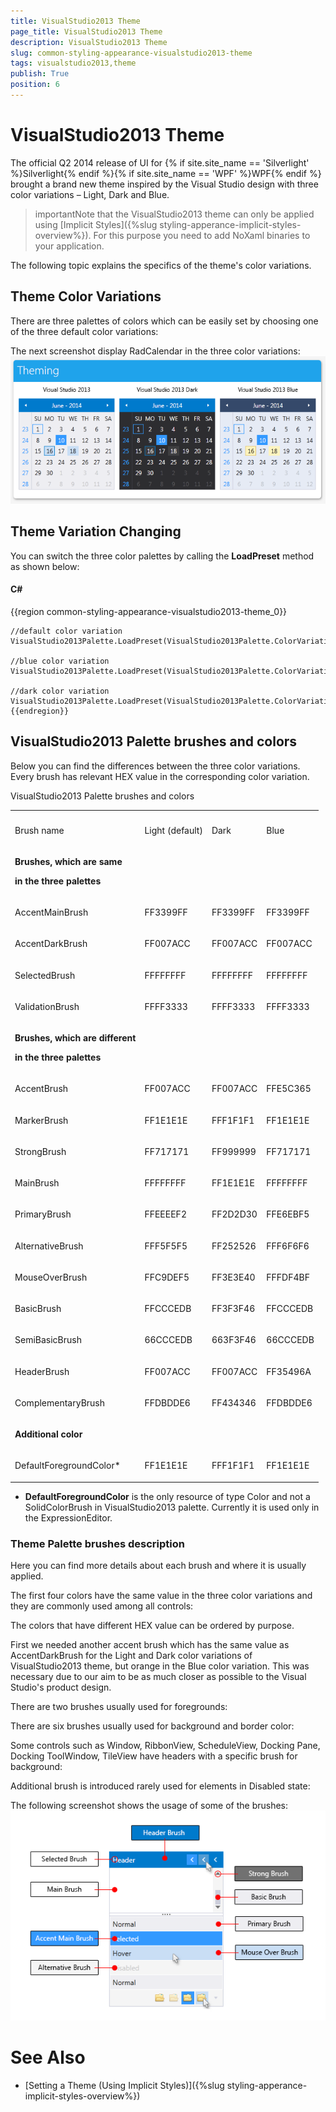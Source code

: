 ```yaml
---
title: VisualStudio2013 Theme
page_title: VisualStudio2013 Theme
description: VisualStudio2013 Theme
slug: common-styling-appearance-visualstudio2013-theme
tags: visualstudio2013,theme
publish: True
position: 6
---
```


# VisualStudio2013 Theme



The official Q2 2014 release of UI for {% if site.site_name == 'Silverlight' %}Silverlight{% endif %}{% if site.site_name == 'WPF' %}WPF{% endif %} brought a brand new theme inspired by the Visual Studio design with three color variations – Light, Dark and Blue.
      

>importantNote that the VisualStudio2013 theme can only be applied using [Implicit Styles]({%slug styling-apperance-implicit-styles-overview%}). For this purpose you
          need to add NoXaml binaries to your application.
        

The following topic explains the specifics of the theme's color variations.
      

## Theme Color Variations

There are three palettes of colors which can be easily set by choosing one of the three default color variations:

The next screenshot display RadCalendar in the three color variations:![Common Styling Appearance VS 2013 Theme 02](images/Common_Styling_Appearance_VS2013_Theme_02.png)

## Theme Variation Changing

You can switch the three color palettes by calling the __LoadPreset__ method as shown below:
        

#### __C#__

{{region common-styling-appearance-visualstudio2013-theme_0}}
	
	//default color variation
	VisualStudio2013Palette.LoadPreset(VisualStudio2013Palette.ColorVariation.Light);
	
	//blue color variation
	VisualStudio2013Palette.LoadPreset(VisualStudio2013Palette.ColorVariation.Blue);
	
	//dark color variation
	VisualStudio2013Palette.LoadPreset(VisualStudio2013Palette.ColorVariation.Dark); 
	{{endregion}}



## VisualStudio2013 Palette brushes and colors

Below you can find the differences between the three color variations. Every brush has relevant HEX value in the corresponding color variation.
<table>VisualStudio2013 Palette brushes and colors<th><tr><td>

Brush name</td><td>

Light (default)</td><td>

Dark</td><td>

Blue</td></tr></th><tr><td>

<b>Brushes, which are same</b>

<b> in the three palettes</b></td><td> </td><td> </td><td> </td></tr><tr><td>

AccentMainBrush</td><td>
              FF3399FF
            </td><td>
              FF3399FF
            </td><td>FF3399FF
            </td></tr><tr><td>

AccentDarkBrush</td><td>
              FF007ACC
            </td><td>
              FF007ACC
            </td><td>
              FF007ACC
            </td></tr><tr><td>

SelectedBrush</td><td>
              FFFFFFFF
            </td><td>
              FFFFFFFF
            </td><td>
              FFFFFFFF
            </td></tr><tr><td>

ValidationBrush</td><td>
              FFFF3333
            </td><td>
              FFFF3333
            </td><td>
              FFFF3333
            </td></tr><tr><td>

<b>Brushes, which are different</b>

<b> in the three palettes</b></td><td> </td><td> </td><td> </td></tr><tr><td>

AccentBrush</td><td>
              FF007ACC
            </td><td>
              FF007ACC
            </td><td>
              FFE5C365
            </td></tr><tr><td>

MarkerBrush</td><td>
              FF1E1E1E
            </td><td>
              FFF1F1F1
            </td><td>
              FF1E1E1E
            </td></tr><tr><td>

StrongBrush</td><td>
              FF717171
            </td><td>
              FF999999
            </td><td>
              FF717171
            </td></tr><tr><td>

MainBrush</td><td>
              FFFFFFFF
            </td><td>
              FF1E1E1E
            </td><td>
              FFFFFFFF
            </td></tr><tr><td>

PrimaryBrush</td><td>
              FFEEEEF2
            </td><td>
              FF2D2D30
            </td><td>
              FFE6EBF5
            </td></tr><tr><td>

AlternativeBrush</td><td>
              FFF5F5F5
            </td><td>
              FF252526
            </td><td>
              FFF6F6F6
            </td></tr><tr><td>

MouseOverBrush</td><td>
              FFC9DEF5
            </td><td>
              FF3E3E40
            </td><td>
              FFFDF4BF
            </td></tr><tr><td>

BasicBrush</td><td>
              FFCCCEDB
            </td><td>
              FF3F3F46
            </td><td>
              FFCCCEDB
            </td></tr><tr><td>

SemiBasicBrush</td><td>
              66CCCEDB
            </td><td>
              663F3F46
            </td><td>
              66CCCEDB
            </td></tr><tr><td>

HeaderBrush</td><td>
              FF007ACC
            </td><td>
              FF007ACC
            </td><td>
              FF35496A
            </td></tr><tr><td>

ComplementaryBrush</td><td>
              FFDBDDE6
            </td><td>
              FF434346
            </td><td>
              FFDBDDE6
            </td></tr><tr><td>

<b>Additional color</b></td><td> </td><td> </td><td> </td></tr><tr><td>

DefaultForegroundColor*</td><td>
              FF1E1E1E
            </td><td>
              FFF1F1F1
            </td><td>
              FF1E1E1E
            </td></tr></table>

* __DefaultForegroundColor__ is the only resource of type Color and not a SolidColorBrush in VisualStudio2013 palette. Currently it is used only in the ExpressionEditor.

### Theme Palette brushes description

Here you can find more details about each brush and where it is usually applied.

The first four colors have the same value in the three color variations and they are commonly used among all controls: 

The colors that have different HEX value can be ordered by purpose.

First we needed another accent brush which has the same value as AccentDarkBrush for the Light and Dark color variations of VisualStudio2013 theme, but orange in the Blue color variation. This was necessary due to our aim to be as much closer as possible to the Visual Studio's product design.

There are two brushes usually used for foregrounds: 

There are six brushes usually used for background and border color:

Some controls such as Window, RibbonView, ScheduleView, Docking Pane, Docking ToolWindow, TileView have headers with a specific brush for background:

Additional brush is introduced rarely used for elements in Disabled state:

The following screenshot shows the usage of some of the brushes:![Common Styling Appearance VS 2013 Theme 01](images/Common_Styling_Appearance_VS2013_Theme_01.png)

# See Also

 * [Setting a Theme (Using  Implicit Styles)]({%slug styling-apperance-implicit-styles-overview%})

